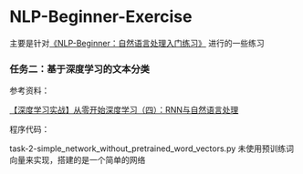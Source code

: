 # NLP-Beginner-Exercise

主要是针对[《NLP-Beginner：自然语言处理入门练习》](https://github.com/FudanNLP/nlp-beginner) 进行的一些练习

### 任务二：基于深度学习的文本分类

参考资料：

[【深度学习实战】从零开始深度学习（四）：RNN与自然语言处理](https://blog.csdn.net/Jenny_oxaza/article/details/105708083)

程序代码：

task-2-simple_network_without_pretrained_word_vectors.py 未使用预训练词向量来实现，搭建的是一个简单的网络

